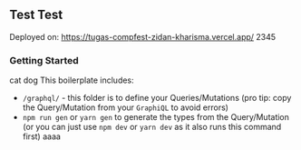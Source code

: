 ## Test Test
Deployed on: https://tugas-compfest-zidan-kharisma.vercel.app/
2345
### Getting Started
cat dog
This boilerplate includes:

- `/graphql/` - this folder is to define your Queries/Mutations (pro tip: copy the Query/Mutation from your `GraphiQL` to avoid errors)
- `npm run gen` or `yarn gen` to generate the types from the Query/Mutation (or you can just use `npm dev` or `yarn dev` as it also runs this command first)
aaaa